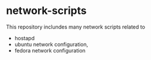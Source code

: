 # network-scripts

This repository inclundes many network scripts related to 
- hostapd
- ubuntu network configuration, 
- fedora network configuration
